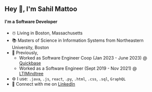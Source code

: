 ## Hey 👋, I'm Sahil Mattoo

#### I'm a Software Developer

- ☃️ Living in Boston, Massachusetts
- 📚 Masters of Science in Information Systems from Northeastern University, Boston
- 🏢 Previously, 
  - Worked as Software Engineer Coop (Jan 2023 - June 2023) @ [Quickbase](https://www.quickbase.com/) 
  - Worked as a Software Engineer (Sept 2019 - Nov 2021) @ [LTIMindtree](https://www.ltimindtree.com/)
- ⚙️ I use: `.java`, `.js`, `react`, `.py`, `.html`, `.css`, `.sql`, `GraphQL`
- 📱 Connect with me on [LinkedIn](https://www.linkedin.com/in/sahil-mattoo/)
